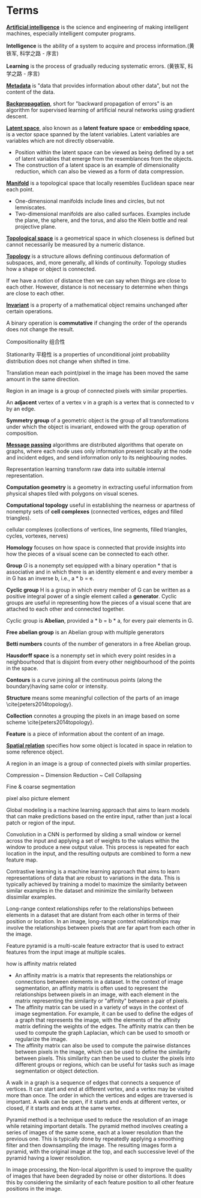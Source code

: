 # Terms

[**Artificial intelligence**](http://www-formal.stanford.edu/jmc/whatisai/) is the science and engineering of making intelligent machines, especially intelligent computer programs. 

**Intelligence** is the ability of a system to acquire and process information.(黄铁军, 科学之路 - 序言)

**Learning** is the process of gradually reducing systematic errors. (黄铁军, 科学之路 - 序言)

[**Metadata**](https://en.wikipedia.org/wiki/Metadata) is "data that provides information about other data", but not the content of the data.

[**Backpropagation**](https://brilliant.org/wiki/backpropagation/), short for "backward propagation of errors" is an algorithm for supervised learning of artificial neural networks using gradient descent.

[**Latent space**](https://en.wikipedia.org/wiki/Latent_space), also known as a **latent feature space** or **embedding space**, is a vector space spanned by the latent variables. Latent variables are variables which are not directly observable.
- Position within the latent space can be viewed as being defined by a set of latent variables that emerge from the resemblances from the objects.
-  The construction of a latent space is an example of dimensionality reduction, which can also be viewed as a form of data compression.

[**Manifold**](https://en.wikipedia.org/wiki/Manifold) is a topological space that locally resembles Euclidean space near each point.
- One-dimensional manifolds include lines and circles, but not lemniscates.
- Two-dimensional manifolds are also called surfaces. Examples include the plane, the sphere, and the torus, and also the Klein bottle and real projective plane.

[**Topological space**](https://en.wikipedia.org/wiki/Topological_space) is a geometrical space in which closeness is defined but cannot necessarily be measured by a numeric distance.

[**Topology**](https://en.wikipedia.org/wiki/Topology) is a structure allows defining continuous deformation of subspaces, and, more generally, all kinds of continuity.
Topology studies how a shape or object is connected.

If we have a notion of distance then we can say when things are close to each other. However, distance is not necessary to determine when things are close to each other.

[**Invariant**](https://en.wikipedia.org/wiki/Invariant_(mathematics)) is a property of a mathematical object remains unchanged after certain operations.

A binary operation is **commutative** if changing the order of the operands does not change the result.

Compositionality 组合性

Stationarity 平稳性 is a properties of unconditional joint probability distribution does not change when shifted in time.

Translation mean each point/pixel in the image has been moved the same amount in the same direction.

Region in an image is a group of connected pixels with similar properties.

An **adjacent** vertex of a vertex v in a graph is a vertex that is connected to v by an edge.

**Symmetry group** of a geometric object is the group of all transformations under which the object is invariant, endowed with the group operation of composition. 

[**Message passing**](https://neurips.cc/virtual/2021/tutorial/21897) algorithms are distributed algorithms that operate on graphs, where each node uses only information present locally at the node and incident edges, and send information only to its neighbouring nodes. 

Representation learning transform raw data into suitable internal representation.

**Computation geometry** is a geometry in extracting useful information from physical shapes tiled with polygons on visual scenes.

**Computational topology** useful in establishing the nearness or apartness of nonempty sets of **cell complexes** (connected vertices, edges and filled triangles). 

cellular complexes (collections of vertices, line segments, filled triangles, cycles, vortexes, nerves)

**Homology** focuses on how space is connected that provide insights into how the pieces of a visual scene can be connected to each other.

**Group** $G$ is a nonempty set equipped with a binary operation * that is associative and in which there is an identity element e and every member a in G has an inverse b, i.e., a * b = e.

**Cyclic group** H is a group in which every member of G can be written as a positive integral power of a single element called a **generator**. Cyclic groups are useful in representing how the pieces of a visual scene that are attached to each other and connected together.

Cyclic group is **Abelian**, provided a * b = b * a, for every pair elements in G.

**Free abelian group** is an Abelian group with multiple generators

**Betti numbers** counts of the number of generators in a free Abelian group.

**Hausdorff space** is a nonempty set in which every point resides in a neighbourhood that is disjoint from every other neighbourhood of the points in the space.

**Contours** is a curve joining all the continuous points (along the boundary)having same color or intensity. 

**Structure** means some meaningful collection of the parts of an image \cite{peters2014topology}.

**Collection** connotes a grouping the pixels in an image based on some scheme \cite{peters2014topology}.

**Feature** is a piece of information about the content of an image.

[**Spatial relation**](https://en.wikipedia.org/wiki/Spatial_relation) specifies how some object is located in space in relation to some reference object.

A region in an image is a group of connected pixels with similar properties.

Compression ~ Dimension Reduction ~ Cell Collapsing

Fine & coarse segmentation

pixel also picture element

Global modeling is a machine learning approach that aims to learn models that can make predictions based on the entire input, rather than just a local patch or region of the input. 

Convolution in a CNN is performed by sliding a small window or kernel across the input and applying a set of weights to the values within the window to produce a new output value. This process is repeated for each location in the input, and the resulting outputs are combined to form a new feature map.

Contrastive learning is a machine learning approach that aims to learn representations of data that are robust to variations in the data. This is typically achieved by training a model to maximize the similarity between similar examples in the dataset and minimize the similarity between dissimilar examples.

Long-range context relationships refer to the relationships between elements in a dataset that are distant from each other in terms of their position or location. In an image, long-range context relationships may involve the relationships between pixels that are far apart from each other in the image.

Feature pyramid is a multi-scale feature extractor that is used to extract features from the input image at multiple scales.

how is affinity matrix related
- An affinity matrix is a matrix that represents the relationships or connections between elements in a dataset. In the context of image segmentation, an affinity matrix is often used to represent the relationships between pixels in an image, with each element in the matrix representing the similarity or "affinity" between a pair of pixels.
- The affinity matrix can be used in a variety of ways in the context of image segmentation. For example, it can be used to define the edges of a graph that represents the image, with the elements of the affinity matrix defining the weights of the edges. The affinity matrix can then be used to compute the graph Laplacian, which can be used to smooth or regularize the image.
- The affinity matrix can also be used to compute the pairwise distances between pixels in the image, which can be used to define the similarity between pixels. This similarity can then be used to cluster the pixels into different groups or regions, which can be useful for tasks such as image segmentation or object detection.

A walk in a graph is a sequence of edges that connects a sequence of vertices. It can start and end at different vertex, and a vertex may be visited more than once. The order in which the vertices and edges are traversed is important. A walk can be open, if it starts and ends at different vertex, or closed, if it starts and ends at the same vertex.

Pyramid method is a technique used to reduce the resolution of an image while retaining important details. The pyramid method involves creating a series of images of the same scene, each at a lower resolution than the previous one. This is typically done by repeatedly applying a smoothing filter and then downsampling the image. The resulting images form a pyramid, with the original image at the top, and each successive level of the pyramid having a lower resolution.

In image processing, the Non-local algorithm is used to improve the quality of images that have been degraded by noise or other distortions. It does this by considering the similarity of each feature position to all other feature positions in the image.

